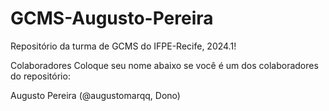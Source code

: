 # GCMS-Augusto-Pereira
Repositório da turma de GCMS do IFPE-Recife, 2024.1!

Colaboradores
Coloque seu nome abaixo se você é um dos colaboradores do repositório:

Augusto Pereira (@augustomarqq, Dono)
